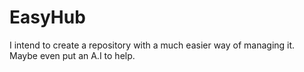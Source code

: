 # EasyHub
I intend to create a repository with a much easier way of managing it. Maybe even put an A.I to help.
